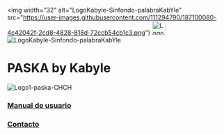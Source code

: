 
<img width="32" alt="LogoKabyle-Sinfondo-palabraKabYle" src="https://user-images.githubusercontent.com/111294790/187100080-4c42042f-2cd8-4828-818d-72ccb54cb1c3.png") 
<img width="32" alt="LogoKabyle-Sinfondo-CH" src="https://user-images.githubusercontent.com/111294790/187101526-67508c06-e863-4c44-9145-73a68ef8b3f9.png">
![LogoKabyle-Sinfondo-palabraKabYle](https://github.com/kabyleuy/kabyleuy2/blob/main/resources/LogoKabyle-Sinfondo-palabraKabYle?raw=true)

# PASKA by Kabyle

![Logo1-paska-CHCH](https://user-images.githubusercontent.com/111294790/187100277-dbd68fe2-9f6e-4175-b8bc-5bff73e4aed4.jpg)

### [Manual de usuario](./ManualUsuario_caratula.md)

### [Contacto](./Contacto.md)
 
